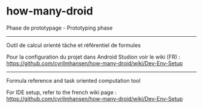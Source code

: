 how-many-droid
==============

Phase de prototypage - Prototyping phase

----
Outil de calcul orienté tâche et référentiel de formules


Pour la configuration du projet dans Android Studion voir le wiki (FR) :
https://github.com/cyrilmhansen/how-many-droid/wiki/Dev-Env-Setup

----
Formula reference and task oriented computation tool

For IDE setup, refer to the french wiki page :
https://github.com/cyrilmhansen/how-many-droid/wiki/Dev-Env-Setup
